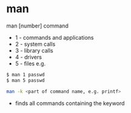 # man
man [number] command
+ 1 - commands and applications
+ 2 - system calls
+ 3 - library calls
+ 4 - drivers
+ 5 - files
e.g. 
```sh
$ man 1 passwd
$ man 5 passwd
```
```sh
man -k <part of command name, e.g. printf> 
``` 
- finds all commands containing the keyword 
